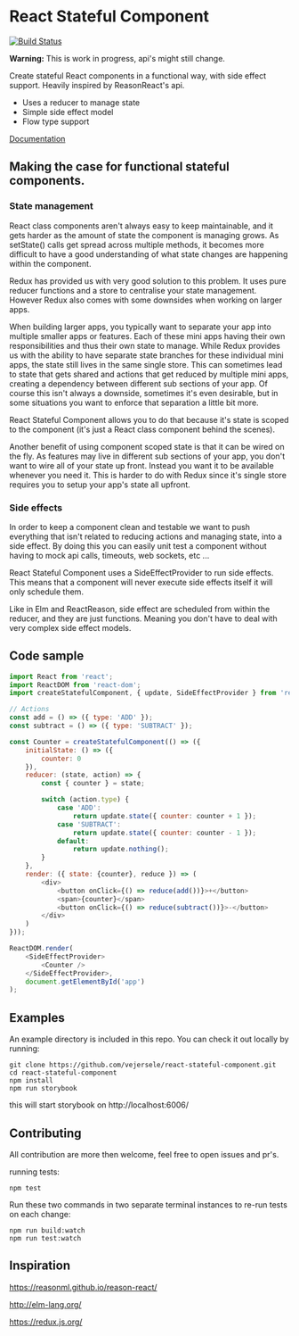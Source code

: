 # React Stateful Component

[![Build Status](https://travis-ci.org/vejersele/react-stateful-component.svg?branch=master)](https://travis-ci.org/vejersele/react-stateful-component)

**Warning:** This is work in progress, api's might still change.

Create stateful React components in a functional way, with side effect support. Heavily inspired by ReasonReact's api.

- Uses a reducer to manage state
- Simple side effect model
- Flow type support

[Documentation](packages/react-stateful-component/Readme.md)

## Making the case for functional stateful components.

### State management

React class components aren't always easy to keep maintainable, and it gets harder as the amount of state the component is managing grows. As setState() calls get spread across multiple methods, it becomes more difficult to have a good understanding of what state changes are happening within the component.

Redux has provided us with very good solution to this problem. It uses pure reducer functions and a store to centralise your state management. However Redux also comes with some downsides when working on larger apps.

When building larger apps, you typically want to separate your app into multiple smaller apps or features. Each of these mini apps having their own responsibilities and thus their own state to manage. While Redux provides us with the ability to have separate state branches for these individual mini apps, the state still lives in the same single store. This can sometimes lead to state that gets shared and actions that get reduced by multiple mini apps, creating a dependency between different sub sections of your app. Of course this isn't always a downside, sometimes it's even desirable, but in some situations you want to enforce that separation a little bit more.

React Stateful Component allows you to do that because it's state is scoped to the component (it's just a React class component behind the scenes).

Another benefit of using component scoped state is that it can be wired on the fly. As features may live in different sub sections of your app, you don't want to wire all of your state up front. Instead you want it to be available whenever you need it. This is harder to do with Redux since it's single store requires you to setup your app's state all upfront.

### Side effects

In order to keep a component clean and testable we want to push everything that isn't related to reducing actions and managing state, into a side effect. By doing this you can easily unit test a component without having to mock api calls, timeouts, web sockets, etc ...

React Stateful Component uses a SideEffectProvider to run side effects. This means that a component will never execute side effects itself it will only schedule them.

Like in Elm and ReactReason, side effect are scheduled from within the reducer, and they are just functions. Meaning you don't have to deal with very complex side effect models.

## Code sample

```javascript
import React from 'react';
import ReactDOM from 'react-dom';
import createStatefulComponent, { update, SideEffectProvider } from 'react-stateful-component';

// Actions
const add = () => ({ type: 'ADD' });
const subtract = () => ({ type: 'SUBTRACT' });

const Counter = createStatefulComponent(() => ({
    initialState: () => ({
        counter: 0
    }),
    reducer: (state, action) => {
        const { counter } = state;

        switch (action.type) {
            case 'ADD':
                return update.state({ counter: counter + 1 });
            case 'SUBTRACT':
                return update.state({ counter: counter - 1 });
            default:
                return update.nothing();
        }
    },
    render: ({ state: {counter}, reduce }) => (
        <div>
            <button onClick={() => reduce(add())}>+</button>
            <span>{counter}</span>
            <button onClick={() => reduce(subtract())}>-</button>
        </div>
    )
}));

ReactDOM.render(
    <SideEffectProvider>
        <Counter />
    </SideEffectProvider>,
    document.getElementById('app')
);

```

## Examples

An example directory is included in this repo. You can check it out locally by running:

```
git clone https://github.com/vejersele/react-stateful-component.git
cd react-stateful-component
npm install
npm run storybook
```
this will start storybook on http://localhost:6006/

## Contributing

All contribution are more then welcome, feel free to open issues and pr's.

running tests:
```
npm test
```

Run these two commands in two separate terminal instances to re-run tests on each change:
```
npm run build:watch
npm run test:watch
```

## Inspiration

https://reasonml.github.io/reason-react/

http://elm-lang.org/

https://redux.js.org/
